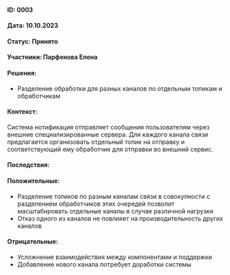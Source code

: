 #### ID: 0003

#### Дата: 10.10.2023

#### Статус: Принято

#### Участники: Парфенова Елена

#### Решения:
* Разделение обработки для разных каналов по отдельным топикам и обработчикам

#### Контекст:
Система нотификация отправляет сообщения пользователям через внешние специализированные сервера. Для каждого канала связи предлагается организовать отдельный топик на отправку и соответствующий ему обработчик для отправки во внешний сервис.

#### Последствия:

#### Положительные:
* Разделение топиков по разным каналам связи в совокупности с разделением обработчиков этих очередей позволит масштабировать отдельные каналы в случае различной нагрузки
* Отказ одного из каналов не повлияет на производительность других каналов
#### Отрицательные:
* Усложнение взаимодействия между компонентами и поддержки
* Добавление нового канала потребует доработки системы 
